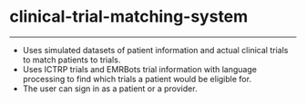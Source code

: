 # clinical-trial-matching-system
---

- Uses simulated datasets of patient information and actual clinical trials to match patients to trials.
- Uses ICTRP trials and EMRBots trial information with language processing to find which trials a patient would be eligible for.
- The user can sign in as a patient or a provider. 
